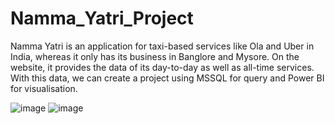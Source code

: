 # Namma_Yatri_Project
Namma Yatri is an application for taxi-based services like Ola and Uber in India, whereas it only has its business in Banglore and Mysore. On the website, it provides the data of its day-to-day as well as  all-time services. With this data, we can create a project using MSSQL for query and Power BI for visualisation.

![image](https://github.com/varunlunawat/Namma_Yatri_Project/assets/103778302/9de87afb-7b7c-4327-b52a-9e5f24342ff1)
![image](https://github.com/varunlunawat/Namma_Yatri_Project/assets/103778302/f9ee63df-3f08-4e6d-b2ae-eb40d7957be3)
